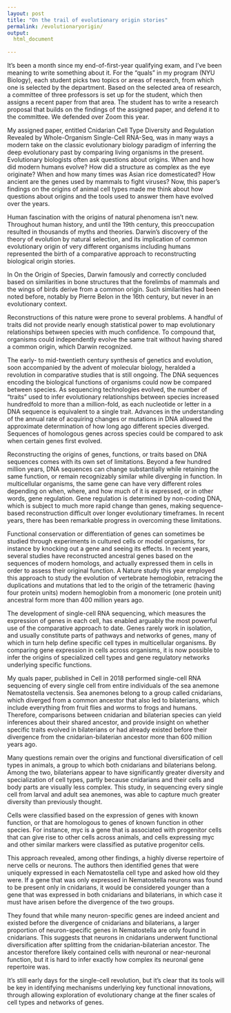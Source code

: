 ```yaml
---
layout: post
title: "On the trail of evolutionary origin stories"
permalink: /evolutionaryorigin/
output: 
  html_document
  
---
```


It’s been a month since my end-of-first-year qualifying exam, and I’ve been meaning to write something about it. For the “quals” in my program (NYU Biology), each student picks two topics or areas of research, from which one is selected by the department. Based on the selected area of research, a committee of three professors is set up for the student, which then assigns a recent paper from that area. The student has to write a research proposal that builds on the findings of the assigned paper, and defend it to the committee. We defended over Zoom this year.  
  
  

My assigned paper, entitled Cnidarian Cell Type Diversity and Regulation Revealed by Whole-Organism Single-Cell RNA-Seq, was in many ways a modern take on the classic evolutionary biology paradigm of inferring the deep evolutionary past by comparing living organisms in the present. Evolutionary biologists often ask questions about origins. When and how did modern humans evolve? How did a structure as complex as the eye originate? When and how many times was Asian rice domesticated? How ancient are the genes used by mammals to fight viruses? Now, this paper’s findings on the origins of animal cell types made me think about how questions about origins and the tools used to answer them have evolved over the years.
  
    
    
Human fascination with the origins of natural phenomena isn’t new. Throughout human history, and until the 19th century, this preoccupation resulted in thousands of myths and theories. Darwin’s discovery of the theory of evolution by natural selection, and its implication of common evolutionary origin of very different organisms including humans represented the birth of a comparative approach to reconstructing biological origin stories.
  
    
    
In On the Origin of Species, Darwin famously and correctly concluded based on similarities in bone structures that the forelimbs of mammals and the wings of birds derive from a common origin. Such similarities had been noted before, notably by Pierre Belon in the 16th century, but never in an evolutionary context.
  
    
    
Reconstructions of this nature were prone to several problems. A handful of traits did not provide nearly enough statistical power to map evolutionary relationships between species with much confidence. To compound that, organisms could independently evolve the same trait without having shared a common origin, which Darwin recognized.
  
    
    
The early- to mid-twentieth century synthesis of genetics and evolution, soon accompanied by the advent of molecular biology, heralded a revolution in comparative studies that is still ongoing. The DNA sequences encoding the biological functions of organisms could now be compared between species. As sequencing technologies evolved, the number of “traits” used to infer evolutionary relationships between species increased hundredfold to more than a million-fold, as each nucleotide or letter in a DNA sequence is equivalent to a single trait. Advances in the understanding of the annual rate of acquiring changes or mutations in DNA allowed the approximate determination of how long ago different species diverged. Sequences of homologous genes across species could be compared to ask when certain genes first evolved.
  
    
    
Reconstructing the origins of genes, functions, or traits based on DNA sequences comes with its own set of limitations. Beyond a few hundred million years, DNA sequences can change substantially while retaining the same function, or remain recognizably similar while diverging in function. In multicellular organisms, the same gene can have very different roles depending on when, where, and how much of it is expressed, or in other words, gene regulation. Gene regulation is determined by non-coding DNA, which is subject to much more rapid change than genes, making sequence-based reconstruction difficult over longer evolutionary timeframes. In recent years, there has been remarkable progress in overcoming these limitations.
  
    
    
Functional conservation or differentiation of genes can sometimes be studied through experiments in cultured cells or model organisms, for instance by knocking out a gene and seeing its effects. In recent years, several studies have reconstructed ancestral genes based on the sequences of modern homologs, and actually expressed them in cells in order to assess their original function. A Nature study this year employed this approach to study the evolution of vertebrate hemoglobin, retracing the duplications and mutations that led to the origin of the tetrameric (having four protein units) modern hemoglobin from a monomeric (one protein unit) ancestral form more than 400 million years ago.
  
    
    
The development of single-cell RNA sequencing, which measures the expression of genes in each cell, has enabled arguably the most powerful use of the comparative approach to date. Genes rarely work in isolation, and usually constitute parts of pathways and networks of genes, many of which in turn help define specific cell types in multicellular organisms. By comparing gene expression in cells across organisms, it is now possible to infer the origins of specialized cell types and gene regulatory networks underlying specific functions.
  
     
     
My quals paper, published in Cell in 2018 performed single-cell RNA sequencing of every single cell from entire individuals of the sea anemone Nematostella vectensis. Sea anemones belong to a group called cnidarians, which diverged from a common ancestor that also led to bilaterians, which include everything from fruit flies and worms to frogs and humans. Therefore, comparisons between cnidarian and bilaterian species can yield inferences about their shared ancestor, and provide insight on whether specific traits evolved in bilaterians or had already existed before their divergence from the cnidarian-bilaterian ancestor more than 600 million years ago.
  
    
    
Many questions remain over the origins and functional diversification of cell types in animals, a group to which both cnidarians and bilaterians belong. Among the two, bilaterians appear to have significantly greater diversity and specialization of cell types, partly because cnidarians and their cells and body parts are visually less complex. This study, in sequencing every single cell from larval and adult sea anemones, was able to capture much greater diversity than previously thought.
  
     
     
Cells were classified based on the expression of genes with known function, or that are homologous to genes of known function in other species. For instance, myc is a gene that is associated with progenitor cells that can give rise to other cells across animals, and cells expressing myc and other similar markers were classified as putative progenitor cells.
  
    
    
This approach revealed, among other findings, a highly diverse repertoire of nerve cells or neurons. The authors then identified genes that were uniquely expressed in each Nematostella cell type and asked how old they were. If a gene that was only expressed in Nematostella neurons was found to be present only in cnidarians, it would be considered younger than a gene that was expressed in both cnidarians and bilaterians, in which case it must have arisen before the divergence of the two groups.
  
    
    
They found that while many neuron-specific genes are indeed ancient and existed before the divergence of cnidarians and bilaterians, a larger proportion of neuron-specific genes in Nematostella are only found in cnidarians. This suggests that neurons in cnidarians underwent functional diversification after splitting from the cnidarian-bilaterian ancestor. The ancestor therefore likely contained cells with neuronal or near-neuronal function, but it is hard to infer exactly how complex its neuronal gene repertoire was.
  
    
    
It’s still early days for the single-cell revolution, but it’s clear that its tools will be key in identifying mechanisms underlying key functional innovations, through allowing exploration of evolutionary change at the finer scales of cell types and networks of genes.
  
    
